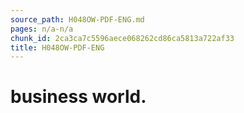 ```yaml
---
source_path: H048OW-PDF-ENG.md
pages: n/a-n/a
chunk_id: 2ca3ca7c5596aece068262cd86ca5813a722af33
title: H048OW-PDF-ENG
---
```

# business world.
